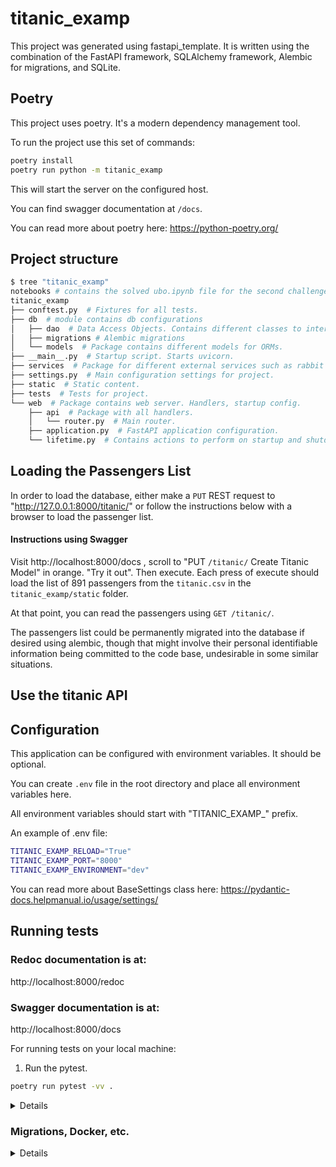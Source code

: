 # titanic_examp

This project was generated using fastapi_template. It is written using the combination of the FastAPI framework, SQLAlchemy framework, Alembic for migrations, and SQLite.

## Poetry

This project uses poetry. It's a modern dependency management
tool.

To run the project use this set of commands:

```bash
poetry install
poetry run python -m titanic_examp
```

This will start the server on the configured host.

You can find swagger documentation at `/docs`.

You can read more about poetry here: https://python-poetry.org/

## Project structure

```bash
$ tree "titanic_examp"
notebooks # contains the solved ubo.ipynb file for the second challenge.
titanic_examp
├── conftest.py  # Fixtures for all tests.
├── db  # module contains db configurations
│   ├── dao  # Data Access Objects. Contains different classes to interact with database.
│   ├── migrations # Alembic migrations
│   └── models  # Package contains different models for ORMs.
├── __main__.py  # Startup script. Starts uvicorn.
├── services  # Package for different external services such as rabbit or redis etc.
├── settings.py  # Main configuration settings for project.
├── static  # Static content.
├── tests  # Tests for project.
└── web  # Package contains web server. Handlers, startup config.
    ├── api  # Package with all handlers.
    │   └── router.py  # Main router.
    ├── application.py  # FastAPI application configuration.
    └── lifetime.py  # Contains actions to perform on startup and shutdown.
```

## Loading the Passengers List

In order to load the database, either make a `PUT` REST request to "http://127.0.0.1:8000/titanic/" or follow the instructions below with a browser to load the passenger list.

#### Instructions using Swagger
Visit http://localhost:8000/docs , scroll to "PUT `/titanic/` Create Titanic Model" in orange. "Try it out". Then execute. Each press of execute should load the list of 891 passengers from the `titanic.csv` in the `titanic_examp/static` folder.

At that point, you can read the passengers using `GET /titanic/`.

The passengers list could be permanently migrated into the database if desired using alembic, though that might involve their personal identifiable information being committed to the code base, undesirable in some similar situations.

## Use the titanic API

## Configuration

This application can be configured with environment variables. It should be optional.

You can create `.env` file in the root directory and place all
environment variables here.

All environment variables should start with "TITANIC_EXAMP_" prefix.

An example of .env file:
```bash
TITANIC_EXAMP_RELOAD="True"
TITANIC_EXAMP_PORT="8000"
TITANIC_EXAMP_ENVIRONMENT="dev"
```

You can read more about BaseSettings class here: https://pydantic-docs.helpmanual.io/usage/settings/


## Running tests

### Redoc documentation is at:
http://localhost:8000/redoc

### Swagger documentation is at:
http://localhost:8000/docs

For running tests on your local machine:


1. Run the pytest.
```bash
poetry run pytest -vv .
```

<details>
If you want to run it in docker, simply run:

```bash
docker-compose -f deploy/docker-compose.yml -f deploy/docker-compose.dev.yml --project-directory . run --build --rm api pytest -vv .
docker-compose -f deploy/docker-compose.yml -f deploy/docker-compose.dev.yml --project-directory . down
```
</details>

### Migrations, Docker, etc.
<details>

## Migrations

If you want to migrate your database, you should run following commands:
```bash
# To run all migrations until the migration with revision_id.
alembic upgrade "<revision_id>"

# To perform all pending migrations.
alembic upgrade "head"
```

### Reverting migrations

If you want to revert migrations, you should run:
```bash
# revert all migrations up to: revision_id.
alembic downgrade <revision_id>

# Revert everything.
 alembic downgrade base
```

### Migration generation

To generate migrations you should run:
```bash
# For automatic change detection.
alembic revision --autogenerate

# For empty file generation.
alembic revision
```


## Docker

You can start the project with docker using this command:

```bash
docker-compose -f deploy/docker-compose.yml --project-directory . up --build
```

If you want to develop in docker with autoreload add `-f deploy/docker-compose.dev.yml` to your docker command.
Like this:

```bash
docker-compose -f deploy/docker-compose.yml -f deploy/docker-compose.dev.yml --project-directory . up --build
```

This command exposes the web application on port 8000, mounts current directory and enables autoreload.

But you have to rebuild image every time you modify `poetry.lock` or `pyproject.toml` with this command:

```bash
docker-compose -f deploy/docker-compose.yml --project-directory . build
```

## Pre-commit

To install pre-commit simply run inside the shell:
```bash
pre-commit install
```

pre-commit is very useful to check your code before publishing it.
It's configured using .pre-commit-config.yaml file.

By default it runs:
* black (formats your code);
* mypy (validates types);
* isort (sorts imports in all files);
* flake8 (spots possible bugs);


You can read more about pre-commit here: https://pre-commit.com/

</details>
